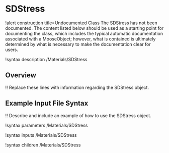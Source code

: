 # SDStress

!alert construction title=Undocumented Class
The SDStress has not been documented. The content listed below should be used as a starting point for
documenting the class, which includes the typical automatic documentation associated with a
MooseObject; however, what is contained is ultimately determined by what is necessary to make the
documentation clear for users.

!syntax description /Materials/SDStress

## Overview

!! Replace these lines with information regarding the SDStress object.

## Example Input File Syntax

!! Describe and include an example of how to use the SDStress object.

!syntax parameters /Materials/SDStress

!syntax inputs /Materials/SDStress

!syntax children /Materials/SDStress
